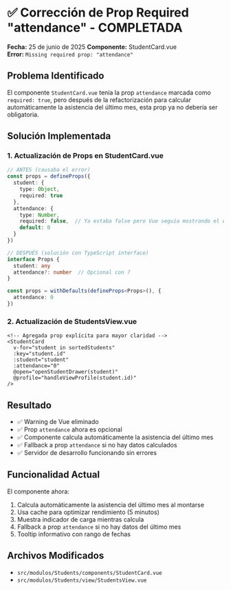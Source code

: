 # ✅ Corrección de Prop Required "attendance" - COMPLETADA

**Fecha:** 25 de junio de 2025
**Componente:** StudentCard.vue  
**Error:** `Missing required prop: "attendance"`

## Problema Identificado
El componente `StudentCard.vue` tenía la prop `attendance` marcada como `required: true`, pero después de la refactorización para calcular automáticamente la asistencia del último mes, esta prop ya no debería ser obligatoria.

## Solución Implementada

### 1. Actualización de Props en StudentCard.vue
```typescript
// ANTES (causaba el error)
const props = defineProps({
  student: {
    type: Object,
    required: true
  },
  attendance: {
    type: Number,
    required: false,  // Ya estaba false pero Vue seguía mostrando el warning
    default: 0
  }
})

// DESPUÉS (solución con TypeScript interface)
interface Props {
  student: any
  attendance?: number  // Opcional con ?
}

const props = withDefaults(defineProps<Props>(), {
  attendance: 0
})
```

### 2. Actualización de StudentsView.vue
```vue
<!-- Agregada prop explícita para mayor claridad -->
<StudentCard
  v-for="student in sortedStudents"
  :key="student.id"
  :student="student"
  :attendance="0"
  @open="openStudentDrawer(student)"
  @profile="handleViewProfile(student.id)"
/>
```

## Resultado
- ✅ Warning de Vue eliminado
- ✅ Prop `attendance` ahora es opcional
- ✅ Componente calcula automáticamente la asistencia del último mes
- ✅ Fallback a prop `attendance` si no hay datos calculados
- ✅ Servidor de desarrollo funcionando sin errores

## Funcionalidad Actual
El componente ahora:
1. Calcula automáticamente la asistencia del último mes al montarse
2. Usa cache para optimizar rendimiento (5 minutos)
3. Muestra indicador de carga mientras calcula
4. Fallback a prop `attendance` si no hay datos del último mes
5. Tooltip informativo con rango de fechas

## Archivos Modificados
- `src/modulos/Students/components/StudentCard.vue`
- `src/modulos/Students/view/StudentsView.vue`
